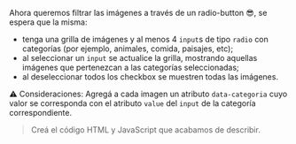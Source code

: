 Ahora queremos filtrar las imágenes a través de un radio-button :sunglasses:, se espera que la misma:

- tenga una grilla de imágenes y al menos 4 `input`s de tipo `radio` con categorías (por ejemplo, animales, comida, paisajes, etc);
- al seleccionar un `input` se actualice la grilla, mostrando aquellas imágenes que pertenezcan a las categorías seleccionadas;
- al deseleccionar todos los checkbox se muestren todas las imágenes.

:warning: Consideraciones:
Agregá a cada imagen un atributo `data-categoria` cuyo valor se corresponda con el atributo `value` del `input` de la categoría correspondiente.

> Creá el código HTML y JavaScript que acabamos de describir.